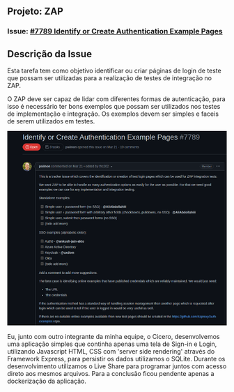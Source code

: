 ## Projeto: ZAP 

### Issue: [#7789 Identify or Create Authentication Example Pages ](https://github.com/zaproxy/zaproxy/issues/7789)

## Descrição da Issue
Esta tarefa tem como objetivo identificar ou criar páginas de login de teste que possam ser utilizadas para a realização de testes de integração no ZAP.

O ZAP deve ser capaz de lidar com diferentes formas de autenticação, para isso é necessário ter bons exemplos que possam ser utilizados nos testes de implementação e integração. Os exemplos devem ser simples e faceis de serem utilizados em testes.

![Zap: Issue 7789](../../assets/authentication-issue-7789.png)

Eu, junto com outro integrante da minha equipe, o Cicero, desenvolvemos uma aplicação simples que continha apenas uma tela de Sign-in e Login, utilizando Javascript HTML, CSS com 'server side rendering' através do Framework Express, para persistir os dados utilizamos o SQLite. Durante os desenvolvimento utilizamos o Live Share para programar juntos com acesso direto aos mesmos arquivos. Para a conclusão ficou pendente apenas a dockerização da aplicação.